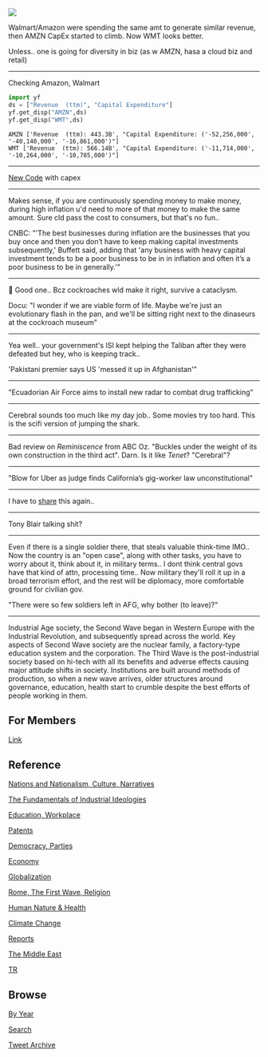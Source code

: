 <img src="https://drive.google.com/uc?export=view&id=1B2wf9R7AMH1d7Vw6e2mucLbIQ5NSjir7"/>

Walmart/Amazon were spending the same amt to generate similar revenue,
then AMZN CapEx started to climb. Now WMT looks better.

Unless.. one is going for diversity in biz (as w AMZN, hasa a cloud biz and retail)

---

Checking Amazon, Walmart

```python
import yf
ds = ["Revenue  (ttm)", "Capital Expenditure"] 
yf.get_disp("AMZN",ds)
yf.get_disp("WMT",ds)
```

```text
AMZN ['Revenue  (ttm): 443.3B', "Capital Expenditure: ('-52,256,000', '-40,140,000', '-16,861,000')"]
WMT ['Revenue  (ttm): 566.14B', "Capital Expenditure: ('-11,714,000', '-10,264,000', '-10,705,000')"]
```
---

[New Code](tweets/2021/yf.py) with capex

---

Makes sense, if you are continuously spending money to make money,
during high inflation u'd need to more of that money to make the same
amount. Sure cld pass the cost to consumers, but that's no fun..

CNBC: "'The best businesses during inflation are the businesses that
you buy once and then you don’t have to keep making capital
investments subsequently,' Buffett said, adding that 'any business
with heavy capital investment tends to be a poor business to be in in
inflation and often it’s a poor business to be in generally.'"

---

🤣 Good one.. Bcz cockroaches wld make it right, survive a
cataclysm.

Docu: "I wonder if we are viable form of life. Maybe we're just an
evolutionary flash in the pan, and we'll be sitting right next to the
dinaseurs at the cockroach museum"

---

Yea well.. your government's ISI kept helping the Taliban after they
were defeated but hey, who is keeping track.. 

'Pakistani premier says US 'messed it up in Afghanistan'"

---

"Ecuadorian Air Force aims to install new radar to combat drug trafficking"

---

Cerebral sounds too much like my day job.. Some movies try too
hard. This is the scifi version of jumping the shark.

---

Bad review on *Reminiscence* from ABC Oz. "Buckles under the weight of
its own construction in the third act". Darn. Is it like *Tenet*?
"Cerebral"?

---

"Blow for Uber as judge finds California’s gig-worker law unconstitutional"

---

I have to [share](https://youtu.be/MwCsCDGOEyM?t=729) this again..

---

Tony Blair talking shit?

---

Even if there is a single soldier there, that steals valuable
think-time IMO.. Now the country is an "open case", along with other
tasks, you have to worry about it, think about it, in military
terms.. I dont think central govs have that kind of attn, processing
time.. Now military they'll roll it up in a broad terrorism effort,
and the rest will be diplomacy, more comfortable ground for civilian
gov.

"There were so few soldiers left in AFG, why bother (to leave)?"

---

Industrial Age society, the Second Wave began in Western Europe with
the Industrial Revolution, and subsequently spread across the
world. Key aspects of Second Wave society are the nuclear family, a
factory-type education system and the corporation. The Third Wave is
the post-industrial society based on hi-tech with all its benefits and
adverse effects causing major attitude shifts in society. Institutions
are built around methods of production, so when a new wave arrives,
older structures around governance, education, health start to crumble
despite the best efforts of people working in them.

## For Members

[Link](https://thirdwave-members.herokuapp.com)

## Reference

[Nations and Nationalism, Culture, Narratives](/2013/02/nations-and-nationalism.md)

[The Fundamentals of Industrial Ideologies](/2011/04/fundamentals-of-industrial-ideologies.md)

[Education, Workplace](2017/09/education-workplace.md)

[Patents](/2018/09/patents.md)

[Democracy, Parties](/2016/11/democracy.md)

[Economy](/2018/05/economy.md)

[Globalization](/2018/09/globalization.md)

[Rome, The First Wave, Religion](/2017/12/rome.md)

[Human Nature & Health](/2020/07/human-nature.md)

[Climate Change](/2018/12/climate.md)

[Reports](/2019/05/reports.md)

[The Middle East](/2019/07/middleeast.md)

[TR](../tr)

## Browse

[By Year](years.md)

[Search](search.html)

[Tweet Archive](/tweets/README.md)


